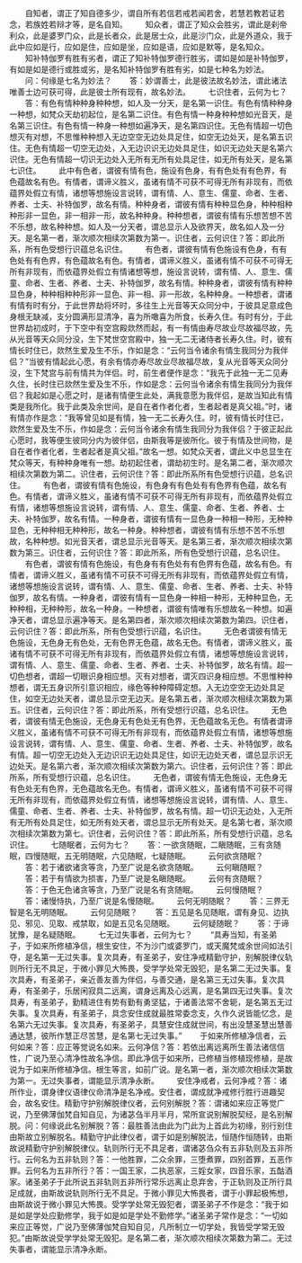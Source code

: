 <!-- { "loadSidebar": true } -->
　　自知者，谓正了知自德多少，谓自所有若信若戒若闻若舍，若慧若教若证若念，若族姓若辩才等，是名自知。
　　知众者，谓正了知众会胜劣，谓此是刹帝利众，此是婆罗门众，此是长者众，此是居士众，此是沙门众，此是外道众，我于此中应如是行，应如是住，应如是坐，应如是语，应如是默等，是名知众。
　　知补特伽罗有胜有劣者，谓正了知补特伽罗德行胜劣，谓如是如是补特伽罗，有如是如是德行或胜或劣，是名知补特伽罗有胜有劣，如是七种名为妙法。
　　问：何缘是七名为妙法？
　　答：妙谓善士，此是彼法故名妙法，谓此诸法唯善士边可获可得，此是彼士所有现有，故名妙法。
　　七识住者，云何为七？
　　答：有色有情种种身种种想，如人及一分天，是名第一识住。有色有情种种身一种想，如梵众天劫初起位，是名第二识住。有色有情一种身种种想如光音天，是名第三识住。有色有情一种身一种想如遍净天，是名第四识住。无色有情超一切色想灭有对想，不思惟种种想入无边空空无边处具足住，如空无边处天，是名第五识住。无色有情超一切空无边处，入无边识识无边处具足住，如识无边处天是名第六识住。无色有情超一切识无边处入无所有无所有处具足住，如无所有处天，是名第七识住。
　　此中有色者，谓彼有情有色，施设有色身，有有色处有有色界，有色蕴故名有色。有情者，谓谛义胜义，虽诸有情不可获不可得无所有非现有，而依蕴界处假立有情，诸想等想施设言说转，谓有情、人、意生、儒童、命者、生者、养者、士夫、补特伽罗，故名有情。种种身者，谓彼有情有种种显色身，种种相种种形非一显色，非一相非一形，故名种种身。种种想者，谓彼有情有乐想苦想不苦不乐想，故名种种想。如人及一分天者，谓总显示人及欲界天，故名如人及一分天。是名第一者，渐次顺次相续次第数为第一。识住者，云何识住？答：即此所系，所有色受想行识蕴总名识住。
　　有色者，谓彼有情有色施设有色身，有有色处有有色界，有色蕴故名有色。有情者，谓谛义胜义，虽诸有情不可获不可得无所有非现有，而依蕴界处假立有情诸想等想，施设言说转，谓有情、人、意生、儒童、命者、生者、养者、士夫、补特伽罗，故名有情。种种身者，谓彼有情有种种显色身，种种相种种形非一显色、非一相、非一形故，名种种身。一种想者，谓诸有情有时有分，于此世界劫将坏时，多往生上光音等天众同分中，于彼具足意成色身根无缺减，支分圆满形显清净，喜为所噉喜为所食，长寿久住。有时有分，于此世界劫初成时，于下空中有空宫殿欻然而起，有一有情由寿尽故业尽故福尽故，先从光音等天众同分没，生下梵世空宫殿中，独一无二无诸侍者长寿久住。时，彼有情长时住已，欻然生爱及生不乐，作如是念：“云何当令诸余有情生我同分为我伴侣？”当彼有情起此心愿，有余有情亦寿尽故业尽故福尽故，复从光音等天众同分没，生下梵宫与前有情共为伴侣。时，前生者便作是念：“我先于此独一无二见寿久住，长时住已欻然生爱及生不乐，作如是念：云何当令诸余有情生我同分为我伴侣？我起如是心愿之时，是诸有情便生此处，满我意愿为我伴侣，是故当知此有情类是我所化。我于此类及余世间，是自在者作者化者，生者起者是真父祖。”时，诸有情亦作是念：“我等曾见如是有情，独一无二长寿久住。时，彼有情长时住已，欻然生爱及生不乐，作如是念：云何当令诸余有情生我同分为我伴侣？于彼正起此心愿时，我等便生彼同分内为彼伴侣，由斯我等是彼所化。彼于有情及世间物，是自在者作者化者，生者起者是真父祖。”故名一想。如梵众天者，谓此义中总显生在梵众等天，有种种身唯有一想。劫初起住者，谓劫初生时。是名第二者，渐次顺次相续次第数为第二。识住者，云何识住？答：即此所系所有色受想行识蕴，总名识住。
　　有色者，谓彼有情有色施设，有色身有有色处有有色界有色蕴，故名有色。有情者，谓谛义胜义，虽诸有情不可获不可得无所有非现有，而依蕴界处假立有情，诸想等想施设言说转，谓有情、人、意生、儒童、命者、生者、养者、士夫、补特伽罗，故名有情。一种身者，谓彼有情有一显色身一种相一种形，无种种显色，无种种相无种种形，故名一种身。种种想者，谓彼有情有乐想不苦不乐想故，名种种想。如光音天者，谓总显示光音等天。是名第三者，渐次顺次相续次第数为第三。识住者，云何识住？答：即此所系，所有色受想行识蕴，总名识住。
　　有色者，谓彼有情有色施设，有色身有有色处有有色界有色蕴，故名有色。有情者，谓谛义胜义，虽诸有情不可获不可得无所有非现有，而依蕴界处假立有情，诸想等想施设言说转，谓有情、人、意生、儒童、命者、生者、养者、士夫、补特伽罗，故名有情。一种身者，谓彼有情有一显色身一种相一种形，无种种显色，无种种相，无种种形，故名一种身。一种想者，谓彼有情唯有乐想故名一种想。如遍净天者，谓总显示遍净等天。是名第四者，渐次顺次相续次第数为第四。识住者，云何识住？答：即此所系，所有色受想行识蕴，名识住。
　　无色者谓彼有情无色施设，无色身无有色处，无有色界无色蕴，故名无色。有情者，谓谛义胜义，虽诸有情不可获不可得无所有非现有，而依蕴界处假立有情，诸想等想施设言说转，谓有情、人、意生、儒童、命者、生者、养者、士夫、补特伽罗，故名有情。超一切色想者，谓超一切眼识身相应想。灭有对想者，谓灭四识身相应想。不思惟种种想者，谓无五身识所引意识相应，缘色等种种障碍定想。入无边空空无边处具足住，如空无边处天者，谓总显示空无边天。是名第五者，渐次顺次相续次第数为第五。识住者，云何识住？答：即此所系，所有受想行识蕴，总名识住。
　　无色者，谓彼有情无色施设，无色身无有色处无有色界，无色蕴故名无色。有情者谓谛义胜义，虽诸有情不可获不可得无所有非现有，而依蕴界处假立有情，诸想等想施设言说转，谓有情、人、意生、儒童、命者、生者、养者、士夫、补特伽罗，故名有情。超一切空无边处入无边识识无边处具足住，如识无边处天者，谓总显示识无边处天。是名第六者，渐次顺次相续次第数为第六。识住者，云何识住？答：即此所系，所有受想行识蕴，总名识住。
　　无色者，谓彼有情无色施设，无色身无有色处无有色界，无色蕴故名无色。有情者，谓谛义胜义，虽诸有情不可获不可得无所有非现有，而依蕴界处假立有情，诸想等想施设言说转，谓有情、人、意生、儒童、命者、生者、养者、士夫、补特伽罗，故名有情。超一切识无边处，入无所有无所有处具足住，如无所有处天者，谓总显示无所有处天。是名第七者，渐次顺次相续次第数为第七。识住者，云何识住？答：即此所系，所有受想行识蕴，总名识住。
　　七随眠者，云何为七？
　　答：一欲贪随眠，二瞋随眠，三有贪随眠，四慢随眠，五无明随眠，六见随眠，七疑随眠。
　　云何欲贪随眠？
　　答：若于诸欲诸贪等贪，乃至广说是名欲贪随眠。
　　云何瞋随眠？
　　答：若于有情欲为损害，乃至广说是名瞋随眠。
　　云何有贪随眠？
　　答：于色无色诸贪等贪，乃至广说是名有贪随眠。
　　云何慢随眠？
　　答：诸慢恃执，乃至广说是名慢随眠。
　　云何无明随眠？
　　答：三界无智是名无明随眠。
　　云何见随眠？
　　答：五见是名见随眠，谓有身见、边执见、邪见、见取、戒禁取，如是五见名见随眠。
　　云何疑随眠？
　　答：于谛犹豫，是名疑随眠。
　　七无过失事者，云何为七？
　　“具寿当知，有圣弟子，于如来所修植净信，根生安住，不为沙门或婆罗门，或天魔梵或余世间如法引夺，是名第一无过失事。复次具寿，有圣弟子，安住净戒精勤守护，别解脱律仪轨则所行无不具足，于微小罪见大怖畏，受学学处常无毁犯，是名第二无过失事。复次具寿，有圣弟子，亲近善友善为伴侣，与善交通，是名第三无过失事。复次具寿，有圣弟子，乐居闲寂具二远离，谓身远离及心远离，是名第四无过失事。复次具寿，有圣弟子，勤精进住有势有勤有勇坚猛，于诸善法常不舍轭，是名第五无过失事。复次具寿，有圣弟子，具念安住成就最胜常委念支，久作久说皆能忆念，是名第六无过失事。复次具寿，有圣弟子，具慧安住成就世间，有出没慧圣慧出慧善通达慧，彼所作慧正尽苦慧，是名第七无过失事。”
　　于如来所修植净信者，云何如来？答：应正等觉说名如来。云何净信？答：若依出离远离所生善法诸信信性，广说乃至心清净性故名净信。即此净信于如来所，已修植当修植现修植，是故说为于如来所修植净信。根生等言，如前广说。是名第一者，渐次顺次相续次第数为第一。无过失事者，谓能显示清净永断。
　　安住净戒者，云何净戒？答：诸所作业，谓身律仪语律仪命清净是名净戒。安住者，谓成就净戒修行胜行进趣契会，故名安住。精勤守护别解脱律仪者，云何别解脱？答：谓诸如来应正等觉广说，乃至佛薄伽梵自知自见，为诸苾刍半月半月，常所宣说别解脱契经，是名别解脱。问：何缘说此名别解脱？答：最胜善法由此为门此为上首此为初缘，别行别住由斯故立别解脱名。精勤守护此律仪者，谓于如是别解脱法，恒随作恒随转，由斯故说精勤守护别解脱律仪。轨则所行无不具足者，谓诸苾刍众有五非轨则及五非所行。云何名为五非轨则？答：一他胜罪，二众余罪，三堕煮罪，四别首罪，五恶作罪。云何名为五非所行？答：一国王家，二执恶家，三婬女家，四音乐家，五酤酒家。诸圣弟子于此所说五非轨则五非所行常乐远离止息弃舍，于正轨则及正所行具足成就，由斯故说轨则所行无不具足。于微小罪见大怖畏者，谓于小罪起极怖想，由斯故说于微小罪见大怖畏。受学学处常无毁犯者，谓圣弟子不作是念：“我于如是如是学处应勤修学，我于如是如是学处不勤修学。”诸圣弟子常作是念：“一切如来应正等觉，广说乃至佛薄伽梵自知自见，凡所制立一切学处，我皆受学常无毁犯。”由斯故说受学学处常无毁犯。是名第二者，渐次顺次相续次第数为第二。无过失事者，谓能显示清净永断。
